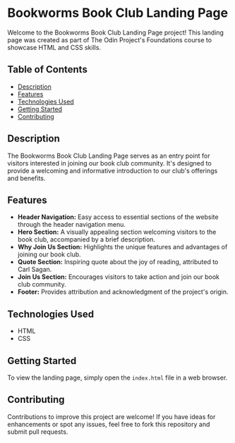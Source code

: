 
# Bookworms Book Club Landing Page

Welcome to the Bookworms Book Club Landing Page project! This landing page was created as part of The Odin Project's Foundations course to showcase HTML and CSS skills.

## Table of Contents

- [Description](#description)
- [Features](#features)
- [Technologies Used](#technologies-used)
- [Getting Started](#getting-started)
- [Contributing](#contributing)

## Description

The Bookworms Book Club Landing Page serves as an entry point for visitors interested in joining our book club community. It's designed to provide a welcoming and informative introduction to our club's offerings and benefits.

## Features

- **Header Navigation:** Easy access to essential sections of the website through the header navigation menu.
- **Hero Section:** A visually appealing section welcoming visitors to the book club, accompanied by a brief description.
- **Why Join Us Section:** Highlights the unique features and advantages of joining our book club.
- **Quote Section:** Inspiring quote about the joy of reading, attributed to Carl Sagan.
- **Join Us Section:** Encourages visitors to take action and join our book club community.
- **Footer:** Provides attribution and acknowledgment of the project's origin.

## Technologies Used

- HTML
- CSS

## Getting Started

To view the landing page, simply open the `index.html` file in a web browser.

## Contributing

Contributions to improve this project are welcome! If you have ideas for enhancements or spot any issues, feel free to fork this repository and submit pull requests.

